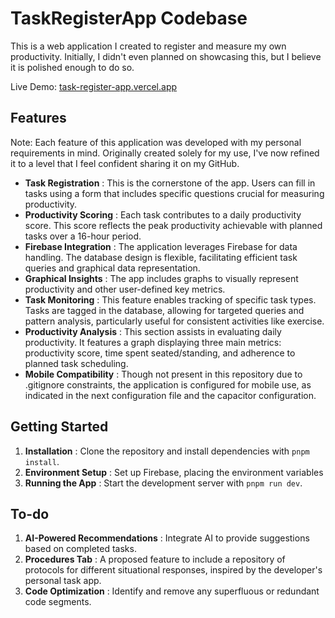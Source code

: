 # TaskRegisterApp Codebase

This is a web application I created to register and measure my own productivity. Initially, I didn't even planned on showcasing this, but I believe it is polished enough to do so.

Live Demo: [task-register-app.vercel.app](https://task-register-app.vercel.app/)

## Features

Note: Each feature of this application was developed with my personal requirements in mind. Originally created solely for my use, I've now refined it to a level that I feel confident sharing it on my GitHub.

- **Task Registration** : This is the cornerstone of the app. Users can fill in tasks using a form that includes specific questions crucial for measuring productivity.
- **Productivity Scoring** : Each task contributes to a daily productivity score. This score reflects the peak productivity achievable with planned tasks over a 16-hour period.
- **Firebase Integration** : The application leverages Firebase for data handling. The database design is flexible, facilitating efficient task queries and graphical data representation.
- **Graphical Insights** : The app includes graphs to visually represent productivity and other user-defined key metrics.
- **Task Monitoring** : This feature enables tracking of specific task types. Tasks are tagged in the database, allowing for targeted queries and pattern analysis, particularly useful for consistent activities like exercise.
- **Productivity Analysis** : This section assists in evaluating daily productivity. It features a graph displaying three main metrics: productivity score, time spent seated/standing, and adherence to planned task scheduling.
- **Mobile Compatibility** : Though not present in this repository due to .gitignore constraints, the application is configured for mobile use, as indicated in the next configuration file and the capacitor configuration.

## Getting Started

1. **Installation** : Clone the repository and install dependencies with `pnpm install`.
2. **Environment Setup** : Set up Firebase, placing the environment variables
3. **Running the App** : Start the development server with `pnpm run dev`.

## To-do

1. **AI-Powered Recommendations** : Integrate AI to provide suggestions based on completed tasks.
2. **Procedures Tab** : A proposed feature to include a repository of protocols for different situational responses, inspired by the developer's personal task app.
3. **Code Optimization** : Identify and remove any superfluous or redundant code segments.
